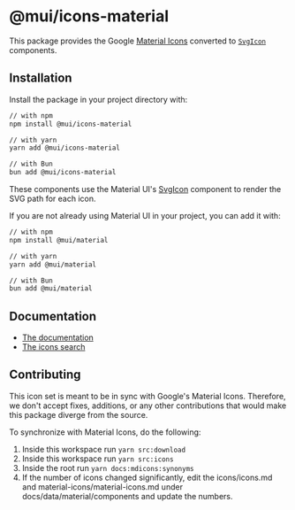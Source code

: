 # @mui/icons-material

This package provides the Google [Material Icons](https://fonts.google.com/icons?icon.set=Material+Icons) converted to [`SvgIcon`](https://mui.com/material-ui/api/svg-icon/) components.

## Installation

Install the package in your project directory with:

<!-- #default-branch-switch -->

```bash
// with npm
npm install @mui/icons-material

// with yarn
yarn add @mui/icons-material

// with Bun
bun add @mui/icons-material
```

<!-- #default-branch-switch -->

These components use the Material UI's [SvgIcon](https://mui.com/material-ui/api/svg-icon) component to render the SVG path for each icon.

If you are not already using Material UI in your project, you can add it with:

```bash
// with npm
npm install @mui/material

// with yarn
yarn add @mui/material

// with Bun
bun add @mui/material
```

## Documentation

<!-- #default-branch-switch -->

- [The documentation](https://mui.com/material-ui/icons/#svgicon)
- [The icons search](https://mui.com/material-ui/material-icons/)

## Contributing

This icon set is meant to be in sync with Google's Material Icons.
Therefore, we don't accept fixes, additions, or any other contributions that would make this package diverge from the source.

To synchronize with Material Icons, do the following:

1. Inside this workspace run `yarn src:download`
2. Inside this workspace run `yarn src:icons`
3. Inside the root run `yarn docs:mdicons:synonyms`
4. If the number of icons changed significantly, edit the icons/icons.md and material-icons/material-icons.md under docs/data/material/components and update the numbers.
